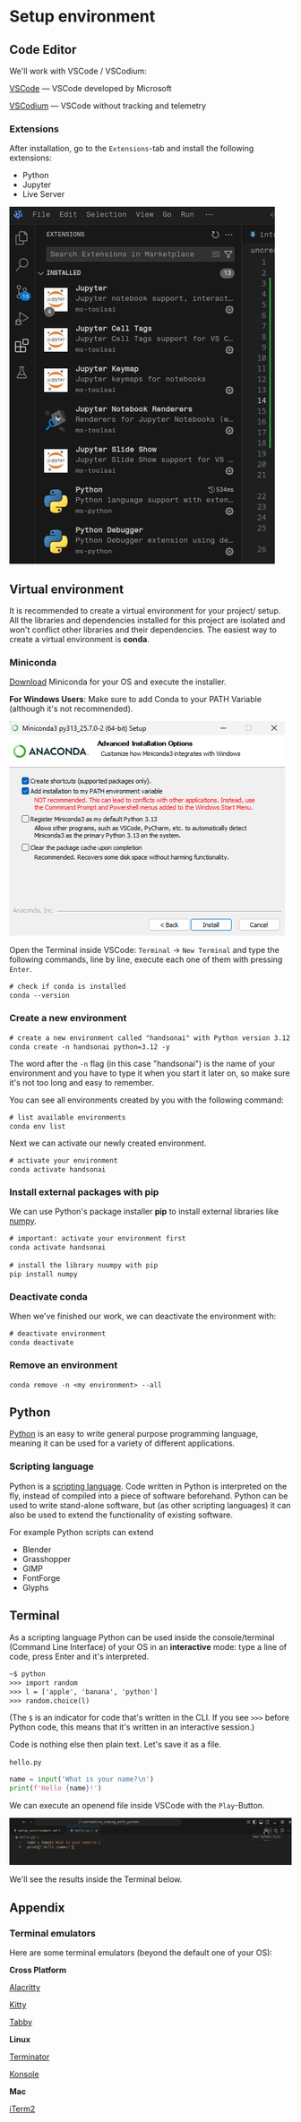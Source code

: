# Setup environment

## Code Editor 

We'll work with VSCode / VSCodium:

[VSCode](https://code.visualstudio.com/) — VSCode developed by Microsoft

[VSCodium](https://vscodium.com/) — VSCode without tracking and telemetry

### Extensions

After installation, go to the `Extensions`-tab and install the following extensions:

- Python 
- Jupyter 
- Live Server

![VSCode Extensions](img/vscode_extensions.jpg)

## Virtual environment

It is recommended to create a virtual environment for your project/ setup. All the libraries and dependencies installed for this project are isolated and won't conflict other libraries and their dependencies. The easiest way to create a virtual environment is **conda**.

### Miniconda

[Download](https://www.anaconda.com/download/success#miniconda) Miniconda for your OS and execute the installer. 

**For Windows Users**: Make sure to add Conda to your PATH Variable (although it's not recommended).

![Installation Option on Windows](img/anaconda.png)

Open the Terminal inside VSCode: `Terminal` -> `New Terminal` and type the following commands, line by line, execute each one of them with pressing `Enter`.

``` shell
# check if conda is installed
conda --version
```

### Create a new environment

``` shell
# create a new environment called "handsonai" with Python version 3.12
conda create -n handsonai python=3.12 -y
```

The word after the `-n` flag (in this case "handsonai") is the name of your environment and you have to type it when you start it later on, so make sure it's not too long and easy to remember.


You can see all environments created by you with the following command:

```shell
# list available environments
conda env list
```

Next we can activate our newly created environment.

```shell
# activate your environment
conda activate handsonai
```

### Install external packages with pip

We can use Python's package installer **pip** to install external libraries like [numpy](https://pypi.org/project/numpy/).

```shell
# important: activate your environment first
conda activate handsonai

# install the library nuumpy with pip
pip install numpy
```

### Deactivate conda

When we've finished our work, we can deactivate the environment with:

```shell
# deactivate environment
conda deactivate
```

### Remove an environment

```shell
conda remove -n <my environment> --all
```

## Python

[Python](https://www.python.org/) is an easy to write general purpose programming language, meaning it can be used for a variety of different applications.

### Scripting language

Python is a [scripting language](https://www.wikiwand.com/en/Scripting_language). Code written in Python is interpreted on the fly, instead of compiled into a piece of software beforehand.
Python can be used to write stand-alone software, but (as other scripting languages) it can also be used to extend the functionality of existing software.

For example Python scripts can extend 

- Blender
- Grasshopper
- GIMP
- FontForge
- Glyphs

## Terminal 

As a scripting language Python can be used inside the console/terminal (Command Line Interface) of your OS in an **interactive** mode: type a line of code, press Enter and it's interpreted.

```
~$ python                                                                                  
>>> import random
>>> l = ['apple', 'banana', 'python']                               
>>> random.choice(l)
```

(The `$` is an indicator for code that's written in the CLI. If you see `>>>` before Python code, this means that it's written in an interactive session.)

Code is nothing else then plain text. Let's save it as a file.

`hello.py`
```python
name = input('What is your name?\n')
print(f'Hello {name}!')
```

We can execute an openend file inside VSCode with the `Play`-Button.

![VSCode Run File](img/vscode_run_file.jpg)

We'll see the results inside the Terminal below.

## Appendix

### Terminal emulators 

Here are some terminal emulators (beyond the default one of your OS):

**Cross Platform**

[Alacritty](https://alacritty.org/)

[Kitty](https://sw.kovidgoyal.net/kitty/)

[Tabby](https://tabby.sh/) 

**Linux**

[Terminator](https://gnome-terminator.org/)

[Konsole](https://konsole.kde.org/)

**Mac**

[iTerm2](https://iterm2.com/)

